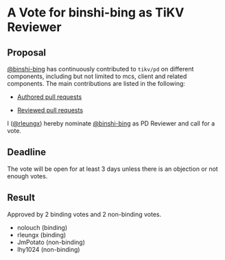 # A Vote for binshi-bing as TiKV Reviewer

## Proposal

[@binshi-bing](https://github.com/binshi-bing) has continuously contributed to `tikv/pd` on different components, including but not limited to mcs, client and related components. The main contributions are listed in the following:

* [Authored pull requests](https://github.com/tikv/pd/pulls?q=is%3Apr+author%3Abinshi-bing+is%3Amerged)

* [Reviewed pull requests](https://github.com/tikv/pd/pulls?q=is%3Apr+reviewed-by%3Abinshi-bing)

I ([@rleungx](https://github.com/rleungx)) hereby nominate [@binshi-bing](https://github.com/binshi-bing) as PD Reviewer and call for a vote.

## Deadline

The vote will be open for at least 3 days unless there is an objection or not enough votes.

## Result

Approved by 2 binding votes and 2 non-binding votes.

* nolouch (binding)
* rleungx (binding)
* JmPotato (non-binding)
* lhy1024 (non-binding)
